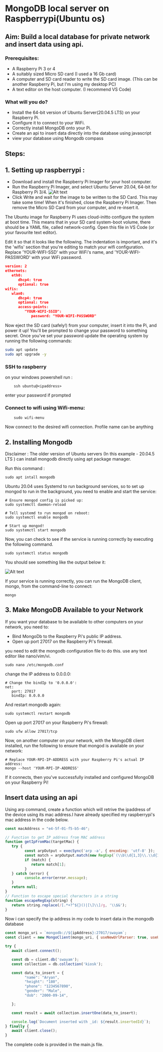 # MongoDB local server on Raspberrypi(Ubuntu os)


## Aim: Build a local database for private network and insert data using api.


### Prerequisites:

* A Raspberry Pi 3 or 4
* A suitably sized Micro SD card (I used a 16 Gb card)
* A computer and SD card reader to write the SD card image. (This can be another Raspberry Pi, but I'm using my desktop PC)
* A text editor on the host computer. (I recommend VS Code)

### What will you do?

* Install the 64-bit version of Ubuntu Server(20.04.5 LTS) on your Raspberry Pi.
* Configure it to connect to your WiFi.
* Correctly install MongoDB onto your Pi.
* Create an api to insert data directly into the database using javascript
* view your database using Mongodb compass 



## Steps:
## 1. Setting up raspberrypi :

*  Download and install the Raspberry Pi Imager for your host computer.
* Run the Raspberry Pi Imager, and select Ubuntu Server 20.04, 64-bit for Raspberry Pi 3/4.
![Alt text](image1.png)
* Click Write and wait for the image to be written to the SD Card. This may take some time! When it's finished, close the Raspberry Pi Imager. Then remove the Micro SD Card from your computer, and re-insert it.  


The Ubuntu image for Raspberry Pi uses cloud-initto configure the system at boot time. This means that in your SD card system-boot volume, there should be a YAML file, called network-config. Open this file in VS Code (or your favourite text editor).


Edit it so that it looks like the following. The indentation is important, and it's the 'wifis' section that you're editing to match your wifi configuration. Replace 'YOUR-WIFI-SSD' with your WiFi's name, and 'YOUR-WIFI-PASSWORD' with your WiFi password.

```json
version: 2
ethernets:
   eth0:
      dhcp4: true
      optional: true
wifis:
   wlan0:
      dhcp4: true
      optional: true
      access-points:
         "YOUR-WIFI-SSID":
            password: "YOUR-WIFI-PASSWORD"
```


Now eject the SD card (safely!) from your computer, insert it into the Pi, and power it up!
You'll be prompted to change your password to something secret.
Once you've set your password update the operating system by running the following commands:

```bash
sudo apt update
sudo apt upgrade -y
```

### SSH to raspberry

on your windows powershell run : 

```
    ssh ubuntu@<ipaddress>
```
enter your password if prompted
### Connect to wifi using Wifi-menu:

```
    sudo wifi-menu
```
Now connect to the desired wifi connection.
Profile name can be anything




## 2. Installing Mongodb 
Disclaimer : The older version of Ubuntu servers (In this example - 20.04.5 LTS ) can install mongodb directly using apt package manager.

Run this command :

```
sudo apt intall mongodb
```
Ubuntu 20.04 uses Systemd to run background services, so to set up mongod to run in the background, you need to enable and start the service:
```
# Ensure mongod config is picked up:
sudo systemctl daemon-reload

# Tell systemd to run mongod on reboot:
sudo systemctl enable mongodb

# Start up mongod!
sudo systemctl start mongodb
```

Now, you can check to see if the service is running correctly by executing the following command.
```
sudo systemctl status mongodb
```
 You should see something like the output below it:

 ![Alt text](image-1.png)

 If your service is running correctly, you can run the MongoDB client, mongo, from the command-line to connect:
 ```
 mongo
 ```

 ## 3. Make MongoDB Available to your Network

 If you want your database to be available to other computers on your network, you need to:
* Bind MongoDb to the Raspberry Pi's public IP address.
* Open up port 27017 on the Raspberry Pi's firewall.

you need to edit the mongodb configuration file to do this. use any text editor like nano/vim/vi.

```
sudo nano /etc/mongodb.conf
```
change the IP address to 0.0.0.0:

```
# Change the bindIp to '0.0.0.0':
net:
   port: 27017
   bindIp: 0.0.0.0
```
And restart mongodb again:
```
sudo systemctl restart mongodb
```
Open up port 27017 on your Raspberry Pi's firewall:
```
sudo ufw allow 27017/tcp
```
Now, on another computer on your network, with the MongoDB client installed, run the following to ensure that mongod is available on your network:
```
# Replace YOUR-RPI-IP-ADDRESS with your Raspberry Pi's actual IP address:
mongo --host 'YOUR-RPI-IP-ADDRESS'
```

If it connects, then you've successfully installed and configured MongoDB on your Raspberry Pi!


## Insert data using an api

Using arp command, create a function which will retrive the ipaddress of the device using its mac address.I have already specified my raspberrypi's mac address in the code below.
```js
const macAddress = "e4-5f-01-f5-b5-46";

// Function to get IP address from MAC address
function getIpFromMac(targetMac) {
   try {
         const arpOutput = execSync('arp -a', { encoding: 'utf-8' });
         const match = arpOutput.match(new RegExp(`(\\b\\d{1,3}\\.\\d{1,3}\\.\\d{1,3}\\.\\d{1,3}\\b).*${escapeRegExp(targetMac)}`));
         if (match) {
            return match[1];
         }
   } catch (error) {
         console.error(error.message);
   }
   return null;
}
// Function to escape special characters in a string
function escapeRegExp(string) {
   return string.replace(/[.*+?^${}()|[\]\\]/g, '\\$&');
}

```
Now i can specify the ip address in my code to insert data in the mongodb database

```js
const mongo_uri = `mongodb://${ipAddress}:27017/swayam`;
const client = new MongoClient(mongo_uri, { useNewUrlParser: true, useUnifiedTopology: true });

try {
   await client.connect();

   const db = client.db('swayam');
   const collection = db.collection('kiosk');

   const data_to_insert = {
         "name": "Aryan",
         "height": "180",
         "phone": "1234567890",
         "gender": "Male",
         "dob": "2000-09-14",

   };

   const result = await collection.insertOne(data_to_insert);

   console.log(`Document inserted with _id: ${result.insertedId}`);
} finally {
   await client.close();
}

```


The complete code is provided in the main.js file.